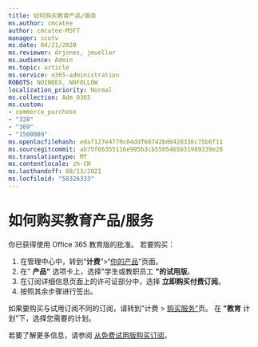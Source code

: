```yaml
---
title: 如何购买教育产品/服务
ms.author: cmcatee
author: cmcatee-MSFT
manager: scotv
ms.date: 04/21/2020
ms.reviewer: drjones, jmueller
ms.audience: Admin
ms.topic: article
ms.service: o365-administration
ROBOTS: NOINDEX, NOFOLLOW
localization_priority: Normal
ms.collection: Adm_O365
ms.custom:
- commerce_purchase
- "328"
- "369"
- "1500009"
ms.openlocfilehash: edaf127e4779c04ddf68742bd0428336c75b6f11
ms.sourcegitcommit: ab75f66355116e995b3cb5505465b31989339e28
ms.translationtype: MT
ms.contentlocale: zh-CN
ms.lasthandoff: 08/13/2021
ms.locfileid: "58326333"
---
```

# <a name="how-to-purchase-an-education-offer"></a>如何购买教育产品/服务

你已获得使用 Office 365 教育版的批准。 若要购买：
  
1. 在管理中心中，转到“**计费**”\>“[你的产品](https://go.microsoft.com/fwlink/p/?linkid=842054)”页面。
2. 在" **产品"** 选项卡上，选择"学生或教职员工 **"的试用版**。
3. 在订阅详细信息页面上的许可证部分中，选择 **立即购买付费订阅**。
4. 按照其余步骤进行签出。

如果要购买与试用订阅不同的订阅，请转到"计费 \> [购买服务"](https://go.microsoft.com/fwlink/p/?linkid=868433)页。 在 **"教育** 计划"下，选择您需要的计划。

若要了解更多信息，请参阅 [从免费试用版购买订阅](https://docs.microsoft.com/microsoft-365/commerce/try-or-buy-microsoft-365#buy-a-subscription-from-your-free-trial)。